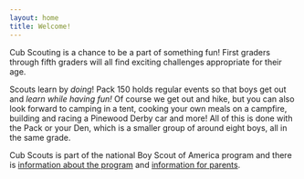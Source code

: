 ```yaml
---
layout: home
title: Welcome!
---
```

Cub Scouting is a chance to be a part of something fun!
First graders through fifth graders will all find exciting
challenges appropriate for their age.

Scouts learn by _doing_! Pack 150 holds regular events so
that boys get out and _learn while having fun!_ Of course
we get out and hike, but you can also look forward to camping
in a tent, cooking your own meals on a campfire, building and
racing a Pinewood Derby car and more! All of this is done with
the Pack or your Den, which is a smaller group of around eight
boys, all in the same grade.

Cub Scouts is part of the national Boy Scout of America program
and there is [information about the program](http://www.scouting.org/scoutsource/CubScouts.aspx)
and [information for parents](http://www.scouting.org/scoutsource/CubScouts/Parents.aspx).
